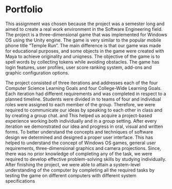 
# Portfolio
This assignment was chosen because the project was a semester long and aimed to create a real work environment in the Software Engineering field. The project is a three-dimensional game that was implemented for Windows OS using the Unity engine. The game is very similar to the popular mobile phone title “Temple Run”. The main difference is that our game was made for educational purposes, and some objects in the game were created with Maya to achieve originality and uniqness. The objective of the game is to spell words by collecting tokens while avoiding obstacles. The game has login features, user profiles, user score ranking system, add-ons and graphic configuration options.

The project consisted of three iterations and addresses each of the four Computer Science Learning Goals and four College-Wide Learning Goals. Each iteration had different requirements and was completed in respect to a planned timeline. Students were divided in to teams of four and individual roles were assigned to each member of the group. Therefore, we were required to communicate our ideas by speaking to each other in class and by creating a group chat. and This helped us acquire a project-based experience working both individually and in a group setting. After every iteration we demonstrated our idea and progress in oral, visual and written forms. To better understand the concepts and techniques of software design we determined and designed a proper user interface. This has helped to understand the concept of Windows OS games, general user requirements, three-dimensional graphics and camera projections. Since, there was no prior knowledge of completing any of the task, we were required to develop effective problem-solving skills by studying individually. After finishing the project, we were able to attain a system-level understanding of the computer by completing all the required tasks by testing the game on different computers with different system specifications
